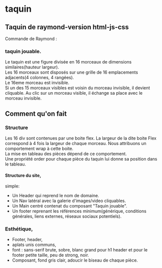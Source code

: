 # taquin


## Taquin de raymond-version html-js-css


Commande de Raymond :

### taquin jouable.

Le taquin est une figure divisée en 16 morceaux de dimensions similaires(hauteur largeur).  
Les 16 morceaux sont disposés sur une grille de 16 emplacements adjacents(4 colonnes, 4 rangées).  
Le 16eme morceau est invisible.  
Si un des 15 morceaux visibles est voisin du morceau invisible, il devient cliquable. Au clic sur un morceau visible, il échange sa place avec le morceau invisible.  

## Comment qu'on fait

### Structure  

Les 16 div sont contenues par une boite flex. La largeur de la dite boite Flex correspond à 4 fois la largeur de chaque morceau. 
Nous attribuons un comportement wrap à cette boite.  
La mise en tableau des pièces dépend de ce comportement.  
Une propriété order pour chaque pièce du taquin lui donne sa position dans le tableau.
#### Structure du site, 
simple: 

- Un Header qui reprend le nom de domaine.
- Un Nav latéral avec la galerie d'images/video cliquables.
- Un Main centré contenat du composant "Taquin jouable".
- Un footer reprenant les références minimum(générique, conditions générales, liens externes, réseaux sociaux potentiels).

### Esthétique, 
- Footer, header, 
- aplats unis communs, 
- font : sans-serif brute, sobre, blanc grand pour  h1 header et pour le footer petite taille, peu de strong, noir. 
- Composant, fond gris clair, adoucir le biseau de chaque pièce.



